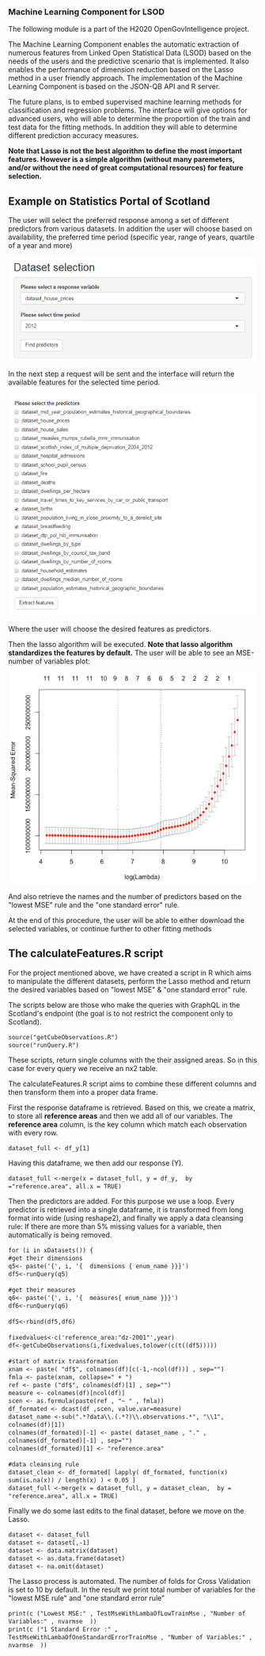 ### Machine Learning Component for LSOD


The following module is a part of the H2020 OpenGovIntelligence project.

The Machine Learning Component enables the automatic extraction of numerous features from Linked Open Statistical Data (LSOD) based on the needs of the users and the predictive scenario that is implemented. It also enables the performance of dimension reduction based on the Lasso method in a user friendly approach. The implementation of the Machine Learning Component is based on the JSON-QB API and R server.

The future plans, is to embed supervised machine learning methods for classification and regression problems. The interface will give options for advanced users, who will able to determine the proportion of the train and test data for the fitting methods. In addition they will able to determine different prediction accuracy measures.

**Note that Lasso is not the best algorithm to define the most important features. However is a simple algorithm (without many paremeters, and/or without the need of great computational resources) for feature selection.**

## Example on Statistics Portal of Scotland

The user will select the preferred response among a set of different predictors from various datasets. In addition the user will choose based on availability, the preferred time period (specific year, range of years, quartile of a year and more)

![ex1](ex1.png)


In the next step a request will be sent and the interface will return the available features for the selected time period.


![ex2](ex2.png)

Where the user will choose the desired features as predictors. 

Then the lasso algorithm will be executed. **Note that lasso algorithm standardizes the features by default.**
The user will be able to see an MSE-number of variables plot:

![lasso2](lasso2.png)


And also retrieve the names and the number of predictors based on the "lowest MSE" rule and the "one standard error" rule. 

At the end of this procedure, the user will be able to either download the selected variables, or continue further to other fitting methods

## The calculateFeatures.R script
For the project mentioned above, we have created a script in R which aims to manipulate the different datasets, perform the Lasso method and return the desired variables based on "lowest MSE" & "one standard error" rule. 

The scripts below are those who make the queries with GraphQL in the  Scotland's endpoint (the goal is to not restrict the component only to Scotland).

	source("getCubeObservations.R")
	source("runQuery.R")

These scripts, return single columns with the their assigned areas. So in this case for every query we receive an nx2 table. 

The calculateFeatures.R script aims to combine these different columns and then transform them into a proper  data frame. 

First the response dataframe is retrieved. Based on this, we create a matrix, to store all **reference areas** and then we add all of our variables. The **reference area** column, is the key column which match each observation with every row.

	dataset_full <- df_y[1] 

Having this dataframe, we then add our response (Y).

	dataset_full <-merge(x = dataset_full, y = df_y,  by ="reference.area", all.x = TRUE) 

Then the predictors are added. For this purpose we use a loop. Every predictor is retrieved into a single dataframe, it is transformed from long format into wide (using reshape2), and finally we apply a data cleansing rule: If there are more than 5% missing values for a variable, then automatically is being removed.

	for (i in xDatasets()) {
	#get their dimensions
    q5<- paste('{', i, '{  dimensions { enum_name }}}')
    df5<-runQuery(q5)
    
    #get their measures
    q6<- paste('{', i, '{  measures{ enum_name }}}')
    df6<-runQuery(q6)
    
    df5<-rbind(df5,df6)

    fixedvalues<-c('reference_area:"dz-2001"',year)
    df<-getCubeObservations(i,fixedvalues,tolower(c(t((df5))))) 
    
    #start of matrix transformation
    xnam <- paste( "df$", colnames(df)[c(-1,-ncol(df))] , sep="")
    fmla <- paste(xnam, collapse=" + ")
    ref <- paste ("df$", colnames(df)[1] , sep="")
    measure <- colnames(df)[ncol(df)]
    scen <- as.formula(paste(ref , "~ " , fmla))
    df_formated <- dcast(df ,scen, value.var=measure)
    dataset_name <-sub(".*?data\\.(.*?)\\.observations.*", "\\1", colnames(df)[1])
    colnames(df_formated)[-1] <- paste( dataset_name , "." , colnames(df_formated)[-1] , sep="")
    colnames(df_formated)[1] <- "reference.area"
    
    #data cleansing rule
    dataset_clean <- df_formated[ lapply( df_formated, function(x) sum(is.na(x)) / length(x) ) < 0.05 ]
    dataset_full <-merge(x = dataset_full, y = dataset_clean,  by = "reference.area", all.x = TRUE)


Finally we do some last edits to the final dataset, before we move on the Lasso.

	
    dataset <- dataset_full
    dataset <- dataset[,-1]
    dataset <- data.matrix(dataset)
    dataset <- as.data.frame(dataset)
    dataset <- na.omit(dataset)
    

The Lasso process is automated. The number of folds for Cross Validation is set to 10 by default. In the result we print total number of variables for the "lowest MSE rule" and "one standard error rule"

	
	print(c ("Lowest MSE:" , TestMseWithLambaOfLowTrainMse , "Number of Variables:" , nvarmse  ))
	print(c ("1 Standard Error :" , TestMseWithLambaOfOneStandardErrorTrainMse , "Number of Variables:" , nvarmse  ))
	    